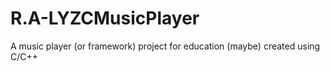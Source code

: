# R.A-LYZCMusicPlayer
A music player (or framework) project for education (maybe) created using C/C++
